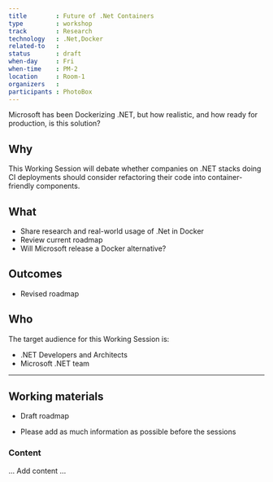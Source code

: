 ```yaml
---
title        : Future of .Net Containers
type         : workshop
track        : Research
technology   : .Net,Docker
related-to   :
status       : draft
when-day     : Fri
when-time    : PM-2
location     : Room-1
organizers   :
participants : PhotoBox
---
```


Microsoft has been Dockerizing .NET, but how realistic, and how ready for production, is this solution?

## Why

This Working Session will debate whether companies on .NET stacks doing CI deployments should consider refactoring their code into container-friendly components.

## What

 - Share research and real-world usage of .Net in Docker
 - Review current roadmap
 - Will Microsoft release a Docker alternative?
 
## Outcomes

- Revised roadmap

## Who

The target audience for this Working Session is:

 - .NET Developers and Architects
 - Microsoft .NET team

--- 

## Working materials

- Draft roadmap

- Please add as much information as possible before the sessions

### Content

... Add content ...
